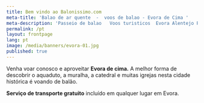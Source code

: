 ```yaml
---
title: Bem vindo ao Balonissimo.com
meta-title: 'Balao de ar quente  -  voos de balao - Evora de Cima '
meta-description: 'Passeio de balao   Voos turisticos  Evora Alentejo Portugal '
permalink: /pt
layout: frontpage
lang: pt
image: /media/banners/evora-01.jpg
published: true
---
```

Venha voar conosco e aproveitar **Evora de cima.** A melhor forma de descobrir o aquaduto, a muralha, a catedral e muitas igrejas nesta cidade histórica é voando de balão.

**Serviço de transporte gratuito** incluído em qualquer lugar em Evora.
